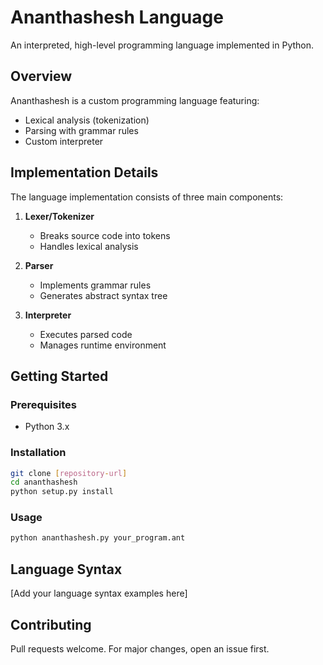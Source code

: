 # Ananthashesh Language

An interpreted, high-level programming language implemented in Python.

## Overview

Ananthashesh is a custom programming language featuring:
- Lexical analysis (tokenization)
- Parsing with grammar rules
- Custom interpreter

## Implementation Details

The language implementation consists of three main components:

1. **Lexer/Tokenizer**
   - Breaks source code into tokens
   - Handles lexical analysis

2. **Parser**
   - Implements grammar rules
   - Generates abstract syntax tree

3. **Interpreter**
   - Executes parsed code
   - Manages runtime environment

## Getting Started

### Prerequisites
- Python 3.x

### Installation
```bash
git clone [repository-url]
cd ananthashesh
python setup.py install
```

### Usage
```bash
python ananthashesh.py your_program.ant
```

## Language Syntax

[Add your language syntax examples here]

## Contributing

Pull requests welcome. For major changes, open an issue first.

